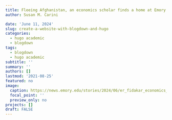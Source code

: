 ```yaml
---
title: Fleeing Afghanistan, an economics scholar finds a home at Emory
author: Susan M. Carini

date: 'June 11, 2024'
slug: create-a-website-with-blogdown-and-hugo
categories:
  - hugo academic
  - blogdown
tags:
  - blogdown
  - hugo academic
subtitle: ''
summary: ''
authors: []
lastmod: '2021-08-25' 
featured: no
image:
  caption: https://news.emory.edu/stories/2024/06/er_fidakar_economics_scholar_11-06-2024/story.html
  focal_point: ''
  preview_only: no
projects: []
draft: FALSE
---
```



<script src="https://utteranc.es/client.js"
        repo="eteitelbaum/academic-website"
        issue-term="pathname"
        theme="github-light"
        crossorigin="anonymous"
        async>
</script>

